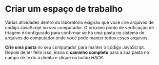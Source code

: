 # Criar um espaço de trabalho

Várias atividades dentro do laboratório exigirão que você crie arquivos de código JavaScript no seu computador. O próximo ponto de verificação de triagem é configurado para confirmar se há uma pasta no sistema de arquivos do computador onde você pode manter todos esses arquivos.

**Crie uma pasta** no seu computador para manter o código JavaScript. Depois de ter feito isso, insira o **caminho completo** para a sua pasta no campo de texto à direita e clique no botão *HACK*.